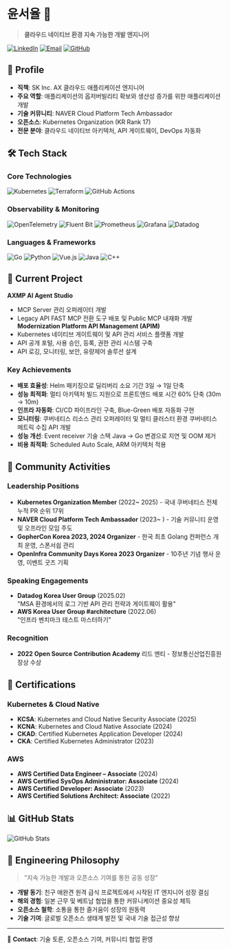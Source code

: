 # 윤서율 👋

> **클라우드 네이티브 환경 지속 가능한 개발 엔지니어**

[![LinkedIn](https://img.shields.io/badge/LinkedIn-0077B5?style=flat-square&logo=linkedin&logoColor=white)](https://www.linkedin.com/in/yoon-seoyul)
[![Email](https://img.shields.io/badge/Email-EA4335?style=flat-square&logo=gmail&logoColor=white)](mailto:devops.reso@gmail.com)
[![GitHub](https://img.shields.io/badge/GitHub-181717?style=flat-square&logo=github&logoColor=white)](https://github.com/Seo-yul)

## 🚀 Profile

- **직책**: SK Inc. AX 클라우드 애플리케이션 엔지니어
- **주요 역할**: 애플리케이션의 옵저버빌리티 확보와 생산성 증가를 위한 애플리케이션 개발
- **기술 커뮤니티**: NAVER Cloud Platform Tech Ambassador
- **오픈소스**: Kubernetes Organization (KR Rank 17)
- **전문 분야**: 클라우드 네이티브 아키텍처, API 게이트웨이, DevOps 자동화

## 🛠 Tech Stack

### Core Technologies
![Kubernetes](https://img.shields.io/badge/Kubernetes-326CE5?style=flat-square&logo=kubernetes&logoColor=white)
![Terraform](https://img.shields.io/badge/Terraform-623CE4?style=flat-square&logo=terraform&logoColor=white)
![GitHub Actions](https://img.shields.io/badge/GitHub_Actions-2088FF?style=flat-square&logo=github-actions&logoColor=white)

### Observability & Monitoring
![OpenTelemetry](https://img.shields.io/badge/OpenTelemetry-000000?style=flat-square&logo=opentelemetry&logoColor=white)
![Fluent Bit](https://img.shields.io/badge/Fluent_Bit-49BDA5?style=flat-square&logo=fluentd&logoColor=white)
![Prometheus](https://img.shields.io/badge/Prometheus-E6522C?style=flat-square&logo=prometheus&logoColor=white)
![Grafana](https://img.shields.io/badge/Grafana-F46800?style=flat-square&logo=grafana&logoColor=white)
![Datadog](https://img.shields.io/badge/Datadog-632CA6?style=flat-square&logo=datadog&logoColor=white)

### Languages & Frameworks
![Go](https://img.shields.io/badge/Go-00ADD8?style=flat-square&logo=go&logoColor=white)
![Python](https://img.shields.io/badge/Python-3776AB?style=flat-square&logo=python&logoColor=white)
![Vue.js](https://img.shields.io/badge/Vue.js-4FC08D?style=flat-square&logo=vue.js&logoColor=white)
![Java](https://img.shields.io/badge/Java-ED8B00?style=flat-square&logo=java&logoColor=white)
![C++](https://img.shields.io/badge/C++-00599C?style=flat-square&logo=c%2B%2B&logoColor=white)

## 💼 Current Project

**AXMP AI Agent Studio**
- MCP Server 관리 오퍼레이터 개발
- Legacy API FAST MCP 전환 도구 배포 및 Public MCP 내재화 개발 
**Modernization Platform API Management (APIM)**
- Kubernetes 네이티브 게이트웨이 및 API 관리 서비스 플랫폼 개발
- API 공개 포털, 사용 승인, 등록, 권한 관리 시스템 구축
- API 로깅, 모니터링, 보안, 유량제어 솔루션 설계

### Key Achievements
- **배포 효율성**: Helm 패키징으로 딜리버리 소요 기간 3일 → 1일 단축
- **성능 최적화**: 멀티 아키텍처 빌드 지원으로 프론트엔드 배포 시간 60% 단축 (30m → 10m)
- **인프라 자동화**: CI/CD 파이프라인 구축, Blue-Green 배포 자동화 구현
- **모니터링**: 쿠버네티스 리소스 관리 오퍼레이터 및 멀티 클러스터 환경 쿠버네티스 메트릭 수집 API 개발
- **성능 개선**: Event receiver 기술 스택 Java → Go 변경으로 지연 및 OOM 제거
- **비용 최적화**: Scheduled Auto Scale, ARM 아키텍처 적용

## 🌟 Community Activities

### Leadership Positions
- **Kubernetes Organization Member** (2022~ 2025) - 국내 쿠버네티스 전체 누적 PR 순위 17위
- **NAVER Cloud Platform Tech Ambassador** (2023~ ) - 기술 커뮤니티 운영 및 오프라인 모임 주도
- **GopherCon Korea 2023, 2024 Organizer** - 한국 최초 Golang 컨퍼런스 개최 운영, 스폰서쉽 관리
- **OpenInfra Community Days Korea 2023 Organizer** - 10주년 기념 행사 운영, 이벤트 굿즈 기획

### Speaking Engagements
- **Datadog Korea User Group** (2025.02)  
  "MSA 환경에서의 로그 기반 API 관리 전략과 게이트웨이 활용"
- **AWS Korea User Group #architecture** (2022.06)  
  "인프라 벤치마크 테스트 마스터하기"

### Recognition
- **2022 Open Source Contribution Academy** 리드 멘티 - 정보통신산업진흥원장상 수상

## 📜 Certifications

### Kubernetes & Cloud Native
- **KCSA**: Kubernetes and Cloud Native Security Associate (2025)
- **KCNA**: Kubernetes and Cloud Native Associate (2024)
- **CKAD**: Certified Kubernetes Application Developer (2024)
- **CKA**: Certified Kubernetes Administrator (2023)

### AWS
- **AWS Certified Data Engineer – Associate** (2024)
- **AWS Certified SysOps Administrator: Associate** (2024)
- **AWS Certified Developer: Associate** (2023)
- **AWS Certified Solutions Architect: Associate** (2022)

## 📊 GitHub Stats

![GitHub Stats](https://github-readme-stats-sigma-five.vercel.app/api?username=seo-yul&count_private=true&theme=radical")

## 🎯 Engineering Philosophy

> "지속 가능한 개발과 오픈소스 기여를 통한 공동 성장"

- **개발 동기**: 친구 애완견 원격 급식 프로젝트에서 시작된 IT 엔지니어 성장 결심
- **해외 경험**: 일본 근무 및 베트남 협업을 통한 커뮤니케이션 중요성 체득
- **오픈소스 철학**: 소통을 통한 즐거움이 성장의 원동력
- **기술 기여**: 글로벌 오픈소스 생태계 발전 및 국내 기술 접근성 향상

---

💬 **Contact**: 기술 토론, 오픈소스 기여, 커뮤니티 협업 환영
